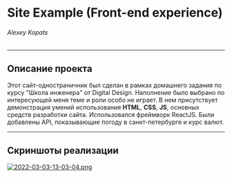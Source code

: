 # Site Example (Front-end experience)
###### Alexey Kopats
---
## Описание проекта
Этот сайт-одностраничник был сделан в рамках домашнего задания по курсу "Школа инженера" от Digital Design. 
Наполнение было выбрано по интересующей меня теме и роли особо не играет. 
В нем присутствует демонстрация умений использования __HTML__, __CSS__, __JS__, основных средств разработки сайта. Использовался фреймворк ReactJS.
Были добавлены API, показывающие погоду в санкт-петербурге и курс валют.

---

## Скриншоты реализации

[![2022-03-03-13-03-04.png](https://i.postimg.cc/jdRg7tfp/2022-03-03-13-03-04.png)](https://postimg.cc/YjyzccbR)
